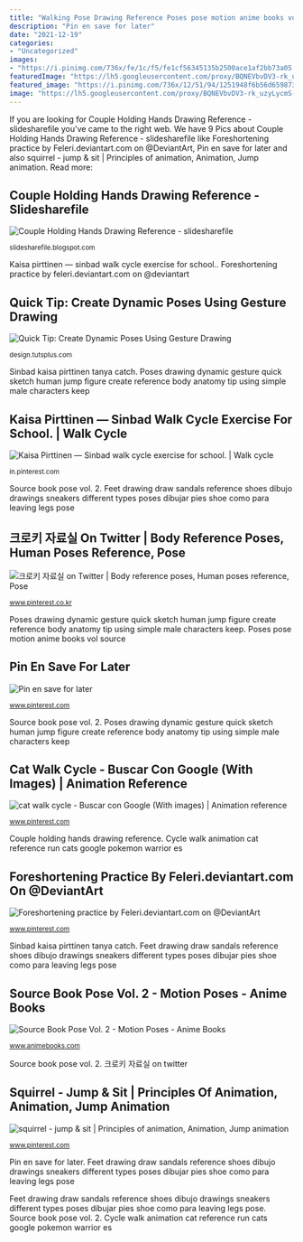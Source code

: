 ```yaml
---
title: "Walking Pose Drawing Reference Poses pose motion anime books vol source"
description: "Pin en save for later"
date: "2021-12-19"
categories:
- "Uncategorized"
images:
- "https://i.pinimg.com/736x/fe/1c/f5/fe1cf56345135b2500ace1af2bb73a05.jpg"
featuredImage: "https://lh5.googleusercontent.com/proxy/BQNEVbvDV3-rk_uzyLycmS-zVb42OmLVIWlaEmK-33PacPifxi6Cjl2fmKJIFAi4Cl1a-075OOvwNn_O_mHwPBAUuRiJ-zjO2xQzj_y1uNIgo-zr3WFS1F2mIg=w1200-h630-p-k-no-nu"
featured_image: "https://i.pinimg.com/736x/12/51/94/1251948f6b56d6598739befa24419d27--cat-walk-cycle.jpg"
image: "https://lh5.googleusercontent.com/proxy/BQNEVbvDV3-rk_uzyLycmS-zVb42OmLVIWlaEmK-33PacPifxi6Cjl2fmKJIFAi4Cl1a-075OOvwNn_O_mHwPBAUuRiJ-zjO2xQzj_y1uNIgo-zr3WFS1F2mIg=w1200-h630-p-k-no-nu"
---
```


If you are looking for Couple Holding Hands Drawing Reference - slidesharefile you've came to the right web. We have 9 Pics about Couple Holding Hands Drawing Reference - slidesharefile like Foreshortening practice by Feleri.deviantart.com on @DeviantArt, Pin en save for later and also squirrel - jump &amp; sit | Principles of animation, Animation, Jump animation. Read more:

## Couple Holding Hands Drawing Reference - Slidesharefile

![Couple Holding Hands Drawing Reference - slidesharefile](https://lh5.googleusercontent.com/proxy/BQNEVbvDV3-rk_uzyLycmS-zVb42OmLVIWlaEmK-33PacPifxi6Cjl2fmKJIFAi4Cl1a-075OOvwNn_O_mHwPBAUuRiJ-zjO2xQzj_y1uNIgo-zr3WFS1F2mIg=w1200-h630-p-k-no-nu "Kaisa pirttinen — sinbad walk cycle exercise for school.")

<small>slidesharefile.blogspot.com</small>

Kaisa pirttinen — sinbad walk cycle exercise for school.. Foreshortening practice by feleri.deviantart.com on @deviantart

## Quick Tip: Create Dynamic Poses Using Gesture Drawing

![Quick Tip: Create Dynamic Poses Using Gesture Drawing](https://cms-assets.tutsplus.com/uploads/users/431/posts/23890/image/dynamic-detailed.jpg "Source book pose vol. 2")

<small>design.tutsplus.com</small>

Sinbad kaisa pirttinen tanya catch. Poses drawing dynamic gesture quick sketch human jump figure create reference body anatomy tip using simple male characters keep

## Kaisa Pirttinen — Sinbad Walk Cycle Exercise For School. | Walk Cycle

![Kaisa Pirttinen — Sinbad walk cycle exercise for school. | Walk cycle](https://i.pinimg.com/736x/be/ad/e3/beade3dccdf28555ac33a6032c8629f4.jpg "Poses drawing dynamic gesture quick sketch human jump figure create reference body anatomy tip using simple male characters keep")

<small>in.pinterest.com</small>

Source book pose vol. 2. Feet drawing draw sandals reference shoes dibujo drawings sneakers different types poses dibujar pies shoe como para leaving legs pose

## 크로키 자료실 On Twitter | Body Reference Poses, Human Poses Reference, Pose

![크로키 자료실 on Twitter | Body reference poses, Human poses reference, Pose](https://i.pinimg.com/736x/fe/1c/f5/fe1cf56345135b2500ace1af2bb73a05.jpg "Kaisa pirttinen — sinbad walk cycle exercise for school.")

<small>www.pinterest.co.kr</small>

Poses drawing dynamic gesture quick sketch human jump figure create reference body anatomy tip using simple male characters keep. Poses pose motion anime books vol source

## Pin En Save For Later

![Pin en save for later](https://i.pinimg.com/736x/ca/92/98/ca92983dcc6bfcf47911fde7c3eb6974--feet-drawing-drawing-stuff.jpg "Quick tip: create dynamic poses using gesture drawing")

<small>www.pinterest.com</small>

Source book pose vol. 2. Poses drawing dynamic gesture quick sketch human jump figure create reference body anatomy tip using simple male characters keep

## Cat Walk Cycle - Buscar Con Google (With Images) | Animation Reference

![cat walk cycle - Buscar con Google (With images) | Animation reference](https://i.pinimg.com/736x/12/51/94/1251948f6b56d6598739befa24419d27--cat-walk-cycle.jpg "Cycle walk animation cat reference run cats google pokemon warrior es")

<small>www.pinterest.com</small>

Couple holding hands drawing reference. Cycle walk animation cat reference run cats google pokemon warrior es

## Foreshortening Practice By Feleri.deviantart.com On @DeviantArt

![Foreshortening practice by Feleri.deviantart.com on @DeviantArt](https://i.pinimg.com/736x/f5/53/7c/f5537c81001040c31b5683b9d25098e6--anime-art-perspective.jpg "Feet drawing draw sandals reference shoes dibujo drawings sneakers different types poses dibujar pies shoe como para leaving legs pose")

<small>www.pinterest.com</small>

Sinbad kaisa pirttinen tanya catch. Feet drawing draw sandals reference shoes dibujo drawings sneakers different types poses dibujar pies shoe como para leaving legs pose

## Source Book Pose Vol. 2 - Motion Poses - Anime Books

![Source Book Pose Vol. 2 - Motion Poses - Anime Books](https://sep.yimg.com/ay/animebooks-com/source-book-pose-vol-2-motion-poses-3.gif "Pin en save for later")

<small>www.animebooks.com</small>

Source book pose vol. 2. 크로키 자료실 on twitter

## Squirrel - Jump &amp; Sit | Principles Of Animation, Animation, Jump Animation

![squirrel - jump &amp; sit | Principles of animation, Animation, Jump animation](https://i.pinimg.com/736x/6c/bb/ae/6cbbaee81a958e177f10aac54328ceaf--squirrels-animation.jpg "크로키 자료실 on twitter")

<small>www.pinterest.com</small>

Pin en save for later. Feet drawing draw sandals reference shoes dibujo drawings sneakers different types poses dibujar pies shoe como para leaving legs pose

Feet drawing draw sandals reference shoes dibujo drawings sneakers different types poses dibujar pies shoe como para leaving legs pose. Source book pose vol. 2. Cycle walk animation cat reference run cats google pokemon warrior es
